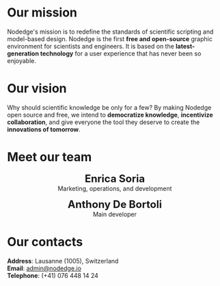 # Our mission
Nodedge's mission is to redefine the standards of scientific scripting and model-based design.
Nodedge is the first **free and open-source** graphic environment for scientists and engineers.
It is based on the **latest-generation technology** for a user experience that has never been so enjoyable.

# Our vision
Why should scientific knowledge be only for a few? By making Nodedge open source and free, we intend to
**democratize knowledge**, **incentivize collaboration**, and give everyone the tool they deserve to create the
**innovations of tomorrow**.

# Meet our team

<p style="text-align: center;">
<font size="5"> <b>Enrica Soria</b> </font> <br />
Marketing, operations, and development
</p>

<p style="text-align: center;">
<!--<img src="media/pongy.jpg" alt="pongy" width="180"/> <br />-->
<font size="5"> <b>Anthony De Bortoli</b> </font> <br />
Main developer
</p>

# Our contacts

**Address**: Lausanne (1005), Switzerland<br />
**Email**: [admin@nodedge.io](mailto:admin@nodedge.io)<br />
**Telephone**: (+41) 076 448 14 24
